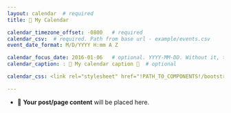 ```yaml
---
layout: calendar  # required
title: 📆 My Calendar 

calendar_timezone_offset: -0800   # required
calendar_csv:  # required. Path from base url - example/events.csv
event_date_format: M/D/YYYY H:mm A Z

calendar_focus_date: 2016-01-06   # optional. YYYY-MM-DD. Without it, the default is today
calendar_caption: :	💜 My calendar caption 💜  # optional

calendar_css: <link rel="stylesheet" href="!PATH_TO_COMPONENTS!/bootstrap-calendar/css/calendar.css">

---
```


- 📝 **Your post/page content** will be placed here.
